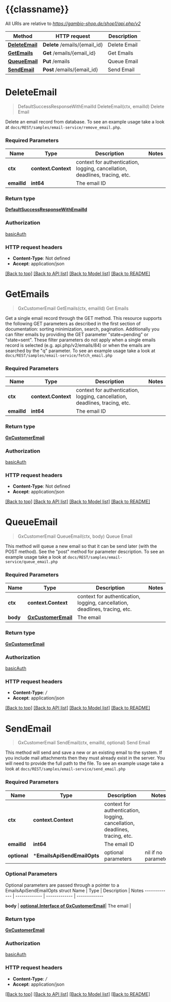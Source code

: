 # {{classname}}

All URIs are relative to *https://gambio-shop.de/shop1/api.php/v2*

Method | HTTP request | Description
------------- | ------------- | -------------
[**DeleteEmail**](EmailsApi.md#DeleteEmail) | **Delete** /emails/{email_id} | Delete Email
[**GetEmails**](EmailsApi.md#GetEmails) | **Get** /emails/{email_id} | Get Emails
[**QueueEmail**](EmailsApi.md#QueueEmail) | **Put** /emails | Queue Email
[**SendEmail**](EmailsApi.md#SendEmail) | **Post** /emails/{email_id} | Send Email

# **DeleteEmail**
> DefaultSuccessResponseWithEmailId DeleteEmail(ctx, emailId)
Delete Email

Delete an email record from database. To see an example usage take a look at `docs/REST/samples/email-service/remove_email.php`.

### Required Parameters

Name | Type | Description  | Notes
------------- | ------------- | ------------- | -------------
 **ctx** | **context.Context** | context for authentication, logging, cancellation, deadlines, tracing, etc.
  **emailId** | **int64**| The email ID | 

### Return type

[**DefaultSuccessResponseWithEmailId**](defaultSuccessResponseWithEmailID.md)

### Authorization

[basicAuth](../README.md#basicAuth)

### HTTP request headers

 - **Content-Type**: Not defined
 - **Accept**: application/json

[[Back to top]](#) [[Back to API list]](../README.md#documentation-for-api-endpoints) [[Back to Model list]](../README.md#documentation-for-models) [[Back to README]](../README.md)

# **GetEmails**
> GxCustomerEmail GetEmails(ctx, emailId)
Get Emails

Get a single email record through the GET method. This resource supports the following GET parameters as described in the first section of documentation: sorting minimization, search, pagination. Additionally you can filter emails by providing the GET parameter \"state=pending\" or \"state=sent\". These filter parameters do not apply when a single emails record is selected (e.g. api.php/v2/emails/84) or when the emails are searched by the \"q\" parameter. To see an example usage take a look at `docs/REST/samples/email-service/fetch_email.php`

### Required Parameters

Name | Type | Description  | Notes
------------- | ------------- | ------------- | -------------
 **ctx** | **context.Context** | context for authentication, logging, cancellation, deadlines, tracing, etc.
  **emailId** | **int64**| The email ID | 

### Return type

[**GxCustomerEmail**](GXCustomerEmail.md)

### Authorization

[basicAuth](../README.md#basicAuth)

### HTTP request headers

 - **Content-Type**: Not defined
 - **Accept**: application/json

[[Back to top]](#) [[Back to API list]](../README.md#documentation-for-api-endpoints) [[Back to Model list]](../README.md#documentation-for-models) [[Back to README]](../README.md)

# **QueueEmail**
> GxCustomerEmail QueueEmail(ctx, body)
Queue Email

This method will queue a new email so that it can be send later (with the POST method). See the \"post\" method for parameter description. To see an example usage take a look at `docs/REST/samples/email-service/queue_email.php`

### Required Parameters

Name | Type | Description  | Notes
------------- | ------------- | ------------- | -------------
 **ctx** | **context.Context** | context for authentication, logging, cancellation, deadlines, tracing, etc.
  **body** | [**GxCustomerEmail**](GxCustomerEmail.md)| The email | 

### Return type

[**GxCustomerEmail**](GXCustomerEmail.md)

### Authorization

[basicAuth](../README.md#basicAuth)

### HTTP request headers

 - **Content-Type**: */*
 - **Accept**: application/json

[[Back to top]](#) [[Back to API list]](../README.md#documentation-for-api-endpoints) [[Back to Model list]](../README.md#documentation-for-models) [[Back to README]](../README.md)

# **SendEmail**
> GxCustomerEmail SendEmail(ctx, emailId, optional)
Send Email

This method will send and save a new or an existing email to the system. If you include mail attachments then they must already exist in the server. You will need to provide the full path to the file. To see an example usage take a look at `docs/REST/samples/email-service/send_email.php`

### Required Parameters

Name | Type | Description  | Notes
------------- | ------------- | ------------- | -------------
 **ctx** | **context.Context** | context for authentication, logging, cancellation, deadlines, tracing, etc.
  **emailId** | **int64**| The email ID | 
 **optional** | ***EmailsApiSendEmailOpts** | optional parameters | nil if no parameters

### Optional Parameters
Optional parameters are passed through a pointer to a EmailsApiSendEmailOpts struct
Name | Type | Description  | Notes
------------- | ------------- | ------------- | -------------

 **body** | [**optional.Interface of GxCustomerEmail**](GxCustomerEmail.md)| The email | 

### Return type

[**GxCustomerEmail**](GXCustomerEmail.md)

### Authorization

[basicAuth](../README.md#basicAuth)

### HTTP request headers

 - **Content-Type**: */*
 - **Accept**: application/json

[[Back to top]](#) [[Back to API list]](../README.md#documentation-for-api-endpoints) [[Back to Model list]](../README.md#documentation-for-models) [[Back to README]](../README.md)

